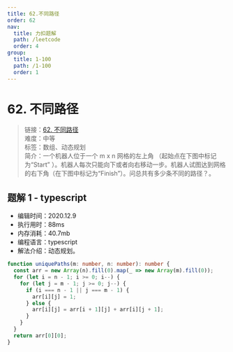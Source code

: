 ```yaml
---
title: 62.不同路径
order: 62
nav:
  title: 力扣题解
  path: /leetcode
  order: 4
group:
  title: 1-100
  path: /1-100
  order: 1
---
```


# 62. 不同路径

> 链接：[62. 不同路径](https://leetcode-cn.com/problems/unique-paths/)  
> 难度：中等  
> 标签：数组、动态规划  
> 简介：一个机器人位于一个 m x n 网格的左上角 （起始点在下图中标记为“Start” ）。机器人每次只能向下或者向右移动一步。机器人试图达到网格的右下角（在下图中标记为“Finish”）。问总共有多少条不同的路径？。

## 题解 1 - typescript

- 编辑时间：2020.12.9
- 执行用时：88ms
- 内存消耗：40.7mb
- 编程语言：typescript
- 解法介绍：动态规划。

```typescript
function uniquePaths(m: number, n: number): number {
  const arr = new Array(n).fill(0).map(_ => new Array(m).fill(0));
  for (let i = n - 1; i >= 0; i--) {
    for (let j = m - 1; j >= 0; j--) {
      if (i === n - 1 || j === m - 1) {
        arr[i][j] = 1;
      } else {
        arr[i][j] = arr[i + 1][j] + arr[i][j + 1];
      }
    }
  }
  return arr[0][0];
}
```
